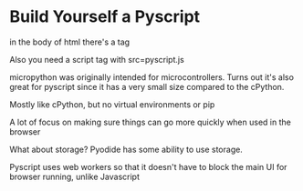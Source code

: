 # Build Yourself a Pyscript

in the body of html there's a tag <py-script>

Also you need a script tag with src=pyscript.js

micropython was originally intended for microcontrollers. Turns out it's also great for pyscript since it has a very small size compared to the cPython.

Mostly like cPython, but no virtual environments or pip

A lot of focus on making sure things can go more quickly when used in the browser

What about storage? Pyodide has some ability to use storage. 

Pyscript uses web workers so that it doesn't have to block the main UI for browser running, unlike Javascript

